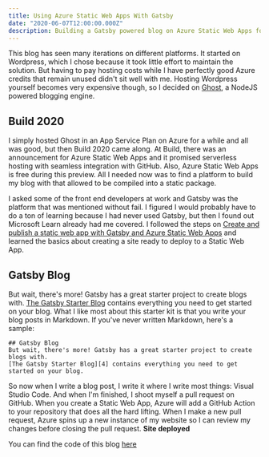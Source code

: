 ```yaml
---
title: Using Azure Static Web Apps With Gatsby
date: "2020-06-07T12:00:00.000Z"
description: Building a Gatsby powered blog on Azure Static Web Apps for free.
---
```


This blog has seen many iterations on different platforms. It started on Wordpress, which I chose because it took little effort to maintain the solution. But having to pay hosting costs while I have perfectly good Azure credits that remain unused didn't sit well with me. Hosting Wordpress yourself becomes very expensive though, so I decided on [Ghost][1], a NodeJS powered blogging engine.

## Build 2020
I simply hosted Ghost in an App Service Plan on Azure for a while and all was good, but then Build 2020 came along. At Build, there was an announcement for Azure Static Web Apps and it promised serverless hosting with seamless integration with GitHub. Also, Azure Static Web Apps is free during this preview. All I needed now was to find a platform to build my blog with that allowed to be compiled into a static package.

I asked some of the front end developers at work and Gatsby was the platform that was mentioned without fail. I figured I would probably have to do a ton of learning because I had never used Gatsby, but then I found out Microsoft Learn already had me covered. I followed the steps on [Create and publish a static web app with Gatsby and Azure Static Web Apps][3] and learned the basics about creating a site ready to deploy to a Static Web App.

## Gatsby Blog
But wait, there's more! Gatsby has a great starter project to create blogs with. [The Gatsby Starter Blog][4] contains everything you need to get started on your blog. What I like most about this starter kit is that you write your blog posts in Markdown. If you've never written Markdown, here's a sample:
    
    ## Gatsby Blog
    But wait, there's more! Gatsby has a great starter project to create blogs with. 
    [The Gatsby Starter Blog][4] contains everything you need to get started on your blog.

So now when I write a blog post, I write it where I write most things: Visual Studio Code. And when I'm finished, I shoot myself a pull request on GitHub. When you create a Static Web App, Azure will add a GitHub Action to your repository that does all the hard lifting. When I make a new pull request, Azure spins up a new instance of my website so I can review my changes before closing the pull request. **Site deployed**

You can find the code of this blog [here][5]

[1]: https://ghost.org/
[2]: https://azure.microsoft.com/en-us/services/app-service/static/#overview
[3]: https://docs.microsoft.com/en-us/learn/modules/create-deploy-static-webapp-gatsby-app-service/
[4]: https://github.com/gatsbyjs/gatsby-starter-blog
[5]: https://github.com/MatthijsvdVeer/vanderveer.io